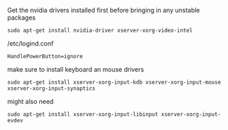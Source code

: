 Get the nvidia drivers installed first before bringing in any unstable packages
```
sudo apt-get install nvidia-driver xserver-xorg-video-intel
```



/etc/logind.conf
```
HandlePowerButton=ignore
```

make sure to install keyboard an mouse drivers
```
sudo apt-get install xserver-xorg-input-kdb xserver-xorg-input-mouse xserver-xorg-input-synaptics
```

might also need 
```
sudo apt-get install xserver-xorg-input-libinput xserver-xorg-input-evdev
```
